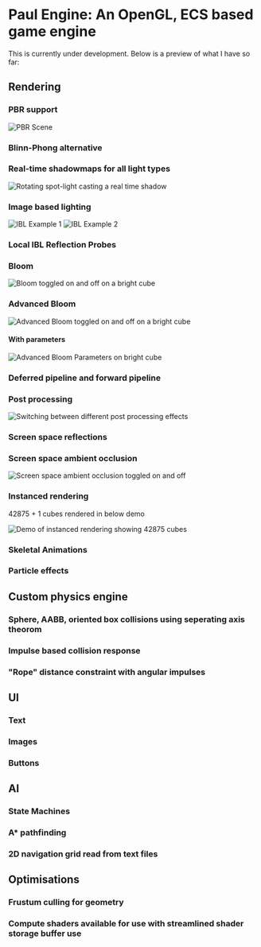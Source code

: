 # Paul Engine: An OpenGL, ECS based game engine

This is currently under development. Below is a preview of what I have so far:

## Rendering

### PBR support
![PBR Scene](https://media.giphy.com/media/v1.Y2lkPTc5MGI3NjExaTV2bHkzMHFwbGpoeGs2ejB4dDkwM29kZm1sdGE3bDBiZ3I0aDU4ayZlcD12MV9pbnRlcm5hbF9naWZfYnlfaWQmY3Q9Zw/DNVxDoEwAY71s4gaTj/giphy.gif)

### Blinn-Phong alternative

### Real-time shadowmaps for all light types
![Rotating spot-light casting a real time shadow](https://media.giphy.com/media/ZNy4YuOfJmDpjSvlys/giphy.gif)

### Image based lighting
![IBL Example 1](https://media.giphy.com/media/CTt6aJbcVOLRFhYJOJ/giphy.gif)
![IBL Example 2](https://media.giphy.com/media/3VV7CBy65UmpP9WGtU/giphy.gif)

### Local IBL Reflection Probes

### Bloom
![Bloom toggled on and off on a bright cube](https://media.giphy.com/media/0a4tMIFENGIDgynLXy/giphy.gif)

### Advanced Bloom
![Advanced Bloom toggled on and off on a bright cube](https://i.giphy.com/media/v1.Y2lkPTc5MGI3NjExZ243eXppaWx1aG81dmVuNW1qZGR5aTBoczRiMWN5cWs5ejU2cmVubyZlcD12MV9pbnRlcm5hbF9naWZfYnlfaWQmY3Q9Zw/68nFqM1n5J7n9x9jUc/giphy.gif)

#### With parameters
![Advanced Bloom Parameters on bright cube](https://i.giphy.com/media/v1.Y2lkPTc5MGI3NjExd3MxcTg2M2hlNzBvMWhubGwydXBvamdkZDV2MmVtZXRxdnJhcWplNiZlcD12MV9pbnRlcm5hbF9naWZfYnlfaWQmY3Q9Zw/Y2Dnw0tAkoRRc46JqF/giphy.gif)

### Deferred pipeline and forward pipeline

### Post processing
![Switching between different post processing effects](https://media.giphy.com/media/Q8PZCWFIm7HTRP4D8M/giphy.gif)

### Screen space reflections

### Screen space ambient occlusion
![Screen space ambient occlusion toggled on and off](https://media.giphy.com/media/SKJe2XhUz45zcfy7X0/giphy.gif)

### Instanced rendering
42875 + 1 cubes rendered in below demo

![Demo of instanced rendering showing 42875 cubes](https://media.giphy.com/media/nUt6hcCJYYGLDPbiOu/giphy.gif)

### Skeletal Animations

### Particle effects

## Custom physics engine

### Sphere, AABB, oriented box collisions using seperating axis theorom

### Impulse based collision response

### "Rope" distance constraint with angular impulses

## UI

### Text

### Images

### Buttons

## AI

### State Machines

### A* pathfinding

### 2D navigation grid read from text files

## Optimisations
### Frustum culling for geometry
### Compute shaders available for use with streamlined shader storage buffer use
